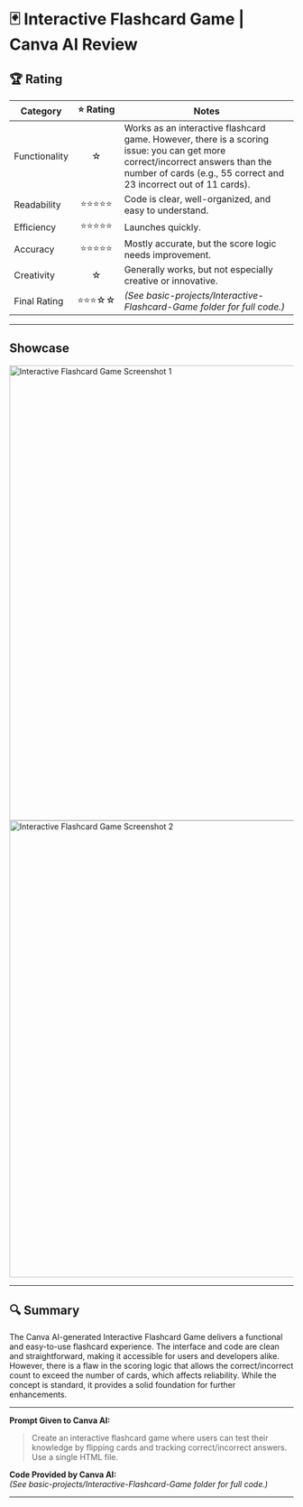 # 🃏 Interactive Flashcard Game | Canva AI Review

## 🏆 Rating

| Category      | ⭐ Rating | Notes |
|---------------|:--------:|-------|
| Functionality | ☆    | Works as an interactive flashcard game. However, there is a scoring issue: you can get more correct/incorrect answers than the number of cards (e.g., 55 correct and 23 incorrect out of 11 cards). |
| Readability   | ⭐⭐⭐⭐⭐    | Code is clear, well-organized, and easy to understand. |
| Efficiency    | ⭐⭐⭐⭐⭐    | Launches quickly. |
| Accuracy      | ⭐⭐⭐⭐⭐    | Mostly accurate, but the score logic needs improvement. |
| Creativity    | ☆    | Generally works, but not especially creative or innovative. |
| Final Rating  | ⭐⭐⭐☆☆    | *(See basic-projects/Interactive-Flashcard-Game folder for full code.)* |

---

## Showcase

<!-- Add your screenshots below -->
<img width="1186" height="807" alt="Interactive Flashcard Game Screenshot 1" src="YOUR_IMAGE_URL_1_HERE" />
<img width="1188" height="810" alt="Interactive Flashcard Game Screenshot 2" src="YOUR_IMAGE_URL_2_HERE" />

---

## 🔍 Summary

The Canva AI-generated Interactive Flashcard Game delivers a functional and easy-to-use flashcard experience. The interface and code are clean and straightforward, making it accessible for users and developers alike. However, there is a flaw in the scoring logic that allows the correct/incorrect count to exceed the number of cards, which affects reliability. While the concept is standard, it provides a solid foundation for further enhancements.

---

**Prompt Given to Canva AI:**  
> Create an interactive flashcard game where users can test their knowledge by flipping cards and tracking correct/incorrect answers. Use a single HTML file.

**Code Provided by Canva AI:**  
*(See basic-projects/Interactive-Flashcard-Game folder for full code.)*

---
